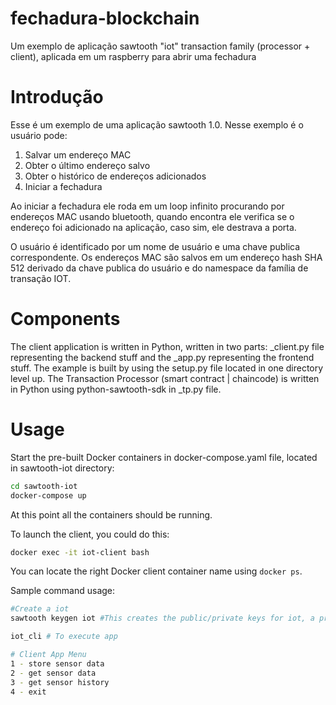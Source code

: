 # fechadura-blockchain
Um exemplo de aplicação sawtooth "iot" transaction family (processor + client), aplicada em um raspberry para abrir uma fechadura

# Introdução

Esse é um exemplo de uma aplicação sawtooth 1.0. Nesse exemplo é o usuário pode:
1. Salvar um endereço MAC
2. Obter o último endereço salvo
3. Obter o histórico de endereços adicionados
4. Iniciar a fechadura 

Ao iniciar a fechadura ele roda em um loop infinito procurando por endereços MAC usando bluetooth, quando encontra ele verifica se o endereço foi adicionado na aplicação, caso sim, ele destrava a porta.

O usuário é identificado por um nome de usuário e uma chave publica correspondente. Os endereços MAC são salvos em um endereço hash SHA 512 derivado da chave publica do usuário e do namespace da família de transação IOT.

# Components
The client application is written in Python, written in two parts: _client.py file representing the backend stuff and the _app.py representing the frontend stuff. The example is built by using the setup.py file located in one directory level up. The Transaction Processor (smart contract | chaincode) is written in Python using python-sawtooth-sdk in _tp.py file.

# Usage

Start the pre-built Docker containers in docker-compose.yaml file, located in sawtooth-iot directory:
```bash
cd sawtooth-iot
docker-compose up
```
At this point all the containers should be running.

To launch the client, you could do this:
```bash
docker exec -it iot-client bash
```

You can locate the right Docker client container name using `docker ps`.

Sample command usage:

```bash
#Create a iot
sawtooth keygen iot #This creates the public/private keys for iot, a pre-requisite for the following commands

iot_cli # To execute app

# Client App Menu
1 - store sensor data
2 - get sensor data
3 - get sensor history
4 - exit
```
